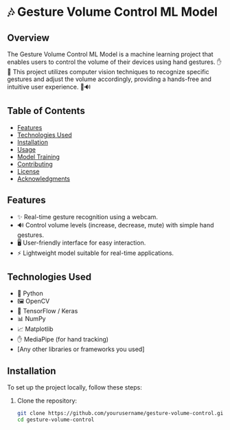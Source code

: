 # 🎶 Gesture Volume Control ML Model

## Overview

The Gesture Volume Control ML Model is a machine learning project that enables users to control the volume of their devices using hand gestures. ✋🤚 This project utilizes computer vision techniques to recognize specific gestures and adjust the volume accordingly, providing a hands-free and intuitive user experience. 📱🔊

## Table of Contents

- [Features](#features)
- [Technologies Used](#technologies-used)
- [Installation](#installation)
- [Usage](#usage)
- [Model Training](#model-training)
- [Contributing](#contributing)
- [License](#license)
- [Acknowledgments](#acknowledgments)

## Features

- ✨ Real-time gesture recognition using a webcam.
- 🔊 Control volume levels (increase, decrease, mute) with simple hand gestures.
- 🖥️ User-friendly interface for easy interaction.
- ⚡ Lightweight model suitable for real-time applications.

## Technologies Used

- 🐍 Python
- 🖼️ OpenCV
- 🤖 TensorFlow / Keras
- 📊 NumPy
- 📈 Matplotlib
- ✋ MediaPipe (for hand tracking)
- [Any other libraries or frameworks you used]

## Installation

To set up the project locally, follow these steps:

1. Clone the repository:
   ```bash
   git clone https://github.com/yourusername/gesture-volume-control.git
   cd gesture-volume-control
